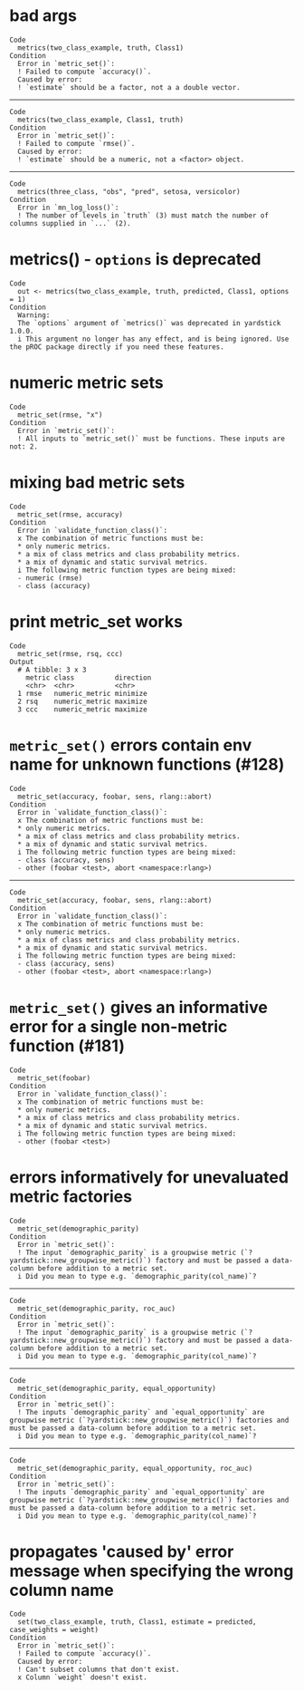 # bad args

    Code
      metrics(two_class_example, truth, Class1)
    Condition
      Error in `metric_set()`:
      ! Failed to compute `accuracy()`.
      Caused by error:
      ! `estimate` should be a factor, not a a double vector.

---

    Code
      metrics(two_class_example, Class1, truth)
    Condition
      Error in `metric_set()`:
      ! Failed to compute `rmse()`.
      Caused by error:
      ! `estimate` should be a numeric, not a <factor> object.

---

    Code
      metrics(three_class, "obs", "pred", setosa, versicolor)
    Condition
      Error in `mn_log_loss()`:
      ! The number of levels in `truth` (3) must match the number of columns supplied in `...` (2).

# metrics() - `options` is deprecated

    Code
      out <- metrics(two_class_example, truth, predicted, Class1, options = 1)
    Condition
      Warning:
      The `options` argument of `metrics()` was deprecated in yardstick 1.0.0.
      i This argument no longer has any effect, and is being ignored. Use the pROC package directly if you need these features.

# numeric metric sets

    Code
      metric_set(rmse, "x")
    Condition
      Error in `metric_set()`:
      ! All inputs to `metric_set()` must be functions. These inputs are not: 2.

# mixing bad metric sets

    Code
      metric_set(rmse, accuracy)
    Condition
      Error in `validate_function_class()`:
      x The combination of metric functions must be:
      * only numeric metrics.
      * a mix of class metrics and class probability metrics.
      * a mix of dynamic and static survival metrics.
      i The following metric function types are being mixed:
      - numeric (rmse)
      - class (accuracy)

# print metric_set works

    Code
      metric_set(rmse, rsq, ccc)
    Output
      # A tibble: 3 x 3
        metric class          direction
        <chr>  <chr>          <chr>    
      1 rmse   numeric_metric minimize 
      2 rsq    numeric_metric maximize 
      3 ccc    numeric_metric maximize 

# `metric_set()` errors contain env name for unknown functions (#128)

    Code
      metric_set(accuracy, foobar, sens, rlang::abort)
    Condition
      Error in `validate_function_class()`:
      x The combination of metric functions must be:
      * only numeric metrics.
      * a mix of class metrics and class probability metrics.
      * a mix of dynamic and static survival metrics.
      i The following metric function types are being mixed:
      - class (accuracy, sens)
      - other (foobar <test>, abort <namespace:rlang>)

---

    Code
      metric_set(accuracy, foobar, sens, rlang::abort)
    Condition
      Error in `validate_function_class()`:
      x The combination of metric functions must be:
      * only numeric metrics.
      * a mix of class metrics and class probability metrics.
      * a mix of dynamic and static survival metrics.
      i The following metric function types are being mixed:
      - class (accuracy, sens)
      - other (foobar <test>, abort <namespace:rlang>)

# `metric_set()` gives an informative error for a single non-metric function (#181)

    Code
      metric_set(foobar)
    Condition
      Error in `validate_function_class()`:
      x The combination of metric functions must be:
      * only numeric metrics.
      * a mix of class metrics and class probability metrics.
      * a mix of dynamic and static survival metrics.
      i The following metric function types are being mixed:
      - other (foobar <test>)

# errors informatively for unevaluated metric factories

    Code
      metric_set(demographic_parity)
    Condition
      Error in `metric_set()`:
      ! The input `demographic_parity` is a groupwise metric (`?yardstick::new_groupwise_metric()`) factory and must be passed a data-column before addition to a metric set.
      i Did you mean to type e.g. `demographic_parity(col_name)`?

---

    Code
      metric_set(demographic_parity, roc_auc)
    Condition
      Error in `metric_set()`:
      ! The input `demographic_parity` is a groupwise metric (`?yardstick::new_groupwise_metric()`) factory and must be passed a data-column before addition to a metric set.
      i Did you mean to type e.g. `demographic_parity(col_name)`?

---

    Code
      metric_set(demographic_parity, equal_opportunity)
    Condition
      Error in `metric_set()`:
      ! The inputs `demographic_parity` and `equal_opportunity` are groupwise metric (`?yardstick::new_groupwise_metric()`) factories and must be passed a data-column before addition to a metric set.
      i Did you mean to type e.g. `demographic_parity(col_name)`?

---

    Code
      metric_set(demographic_parity, equal_opportunity, roc_auc)
    Condition
      Error in `metric_set()`:
      ! The inputs `demographic_parity` and `equal_opportunity` are groupwise metric (`?yardstick::new_groupwise_metric()`) factories and must be passed a data-column before addition to a metric set.
      i Did you mean to type e.g. `demographic_parity(col_name)`?

# propagates 'caused by' error message when specifying the wrong column name

    Code
      set(two_class_example, truth, Class1, estimate = predicted, case_weights = weight)
    Condition
      Error in `metric_set()`:
      ! Failed to compute `accuracy()`.
      Caused by error:
      ! Can't subset columns that don't exist.
      x Column `weight` doesn't exist.

